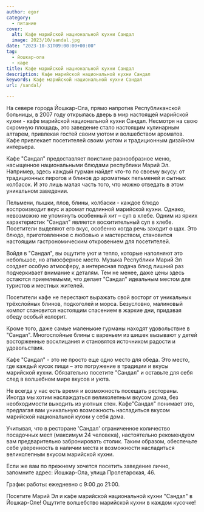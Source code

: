 ```yaml
---
author: egor
category:
  - питание
cover:
  alt: ​Кафе марийской национальной кухни Сандал
  image: 2023/10/sandal.jpg
date: "2023-10-31T09:00:00+00:00"
tag:
  - йошкар-ола
  - кафе
title: ​Кафе марийской национальной кухни Сандал
description: ​Кафе марийской национальной кухни Сандал
keywords: ​Кафе марийской национальной кухни Сандал
url: /sandal/

---
```

На севере города Йошкар-Ола, прямо напротив Республиканской больницы, в 2007 году открылась дверь в мир настоящей марийской кухни - ​кафе марийской национальной кухни Сандал. Несмотря на свою скромную площадь, это заведение стало настоящим кулинарным алтарем, привлекая гостей своим уютом и волшебством ароматов. Кафе привлекает посетителей своим уютом и традиционным дизайном интерьера.

​Кафе "Сандал" предоставляет поистине разнообразное меню, насыщенное национальными блюдами республики Марий Эл. Например, здесь каждый гурман найдет что-то по своему вкусу: от традиционных пирогов и блинов до ароматных пельменей и сытных колбасок. И это лишь малая часть того, что можно отведать в этом уникальном заведении.

Пельмени, пышки, плов, блины, колбаски \- каждое блюдо воспроизводит вкус и аромат подлинной марийской кухни. Однако, невозможно не упомянуть особенный хит – суп в хлебе. Одним из ярких характеристик "Сандал" является восхитительный суп в хлебе. Посетители выделяют его вкус, особенно когда речь заходит о щах. Это блюдо, приготовленное с любовью и мастерством, становится настоящим гастрономическим откровением для посетителей.

Войдя в "Сандал", вы ощутите уют и тепло, которые наполняют это небольшое, но атмосферное место. Музыка Республики Марий Эл создает особую атмосферу, а интересная подача блюд лишний раз подчеркивает внимание к деталям. Тем не менее, даже цены здесь остаются приемлемыми, что делает "Сандал" идеальным местом для туристов и местных жителей.

Посетители кафе не перестают выражать свой восторг от уникальных трёхслойных блинов, подкоголей и морса. Безусловно, малиновый компот становится настоящим спасением в жаркие дни, придавая обеду особый колорит.

Кроме того, даже самые маленькие гурманы находят удовольствие в "Сандал". Многослойные блины с вареньем из шишек вызывают у детей восторженные восклицания и становятся источником радости и удовольствия.

Кафе "Сандал" \- это не просто еще одно место для обеда. Это место, где каждый кусок пищи – это погружение в традиции и вкусы марийской кухни. Обязательно посетите "Сандал" и оставьте для себя след в волшебном мире вкусов и уюта.

Не всегда у нас есть время и возможность посещать рестораны. Иногда мы хотим наслаждаться великолепным вкусом дома, без необходимости выходить из уютных стен. Кафе"Сандал" понимает это, предлагая вам уникальную возможность насладиться вкусом марийской национальной кухни у себя дома.

Учитывая, что в ресторане 'Сандал' ограниченное количество посадочных мест (максимум 24 человека), настоятельно рекомендуем вам предварительно забронировать столик. Таким образом, обеспечьте себе уверенность в наличии места и возможности насладиться великолепным вкусом марийской кухни.

Если же вам по прежнему хочется посетить заведение лично, запомните адрес: Йошкар-Ола, улица Пролетарская, 46.

График работы: ежедневно с 9:00 до 21:00.

Посетите Марий Эл и ​кафе марийской национальной кухни "Сандал" в Йошкар-Оле! Ощутите волшебство марийской кухни в каждом кусочке!
